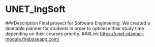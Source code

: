 # UNET_IngSoft

###Description
Final proyect for Software Engineering. We created a timetable planner for students in  order to optimize their study time depending on their courses priority.
###Link
https://unet-planner-module.firebaseapp.com/
